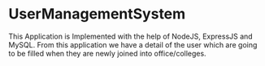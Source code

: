 # UserManagementSystem
This Application is Implemented with the help of NodeJS, ExpressJS and MySQL.  From this application we have a detail of the user which are going to be filled when they are newly joined into office/colleges. 
